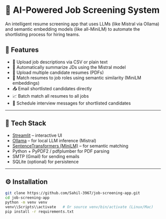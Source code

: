 # 🤖 AI-Powered Job Screening System

An intelligent resume screening app that uses LLMs (like Mistral via Ollama) and semantic embedding models (like all-MiniLM) to automate the shortlisting process for hiring teams.

## 🚀 Features

- 📄 Upload job descriptions via CSV or plain text
- 📜 Automatically summarize JDs using the Mistral model
- 📂 Upload multiple candidate resumes (PDFs)
- 🤝 Match resumes to job roles using semantic similarity (MiniLM embeddings)
- 📤 Email shortlisted candidates directly
- 📈 Batch match all resumes to all jobs
- 📅 Schedule interview messages for shortlisted candidates

---

## 🧰 Tech Stack

- [Streamlit](https://streamlit.io/) – interactive UI
- [Ollama](https://ollama.ai/) – for local LLM inference (Mistral)
- [SentenceTransformers (MiniLM)](https://www.sbert.net/) – for semantic matching
- Python + PyPDF2 / pdfplumber for PDF parsing
- SMTP (Gmail) for sending emails
- SQLite (optional) for persistence

---

## ⚙️ Installation

```bash
git clone https://github.com/Sahil-3967/job-screening-app.git
cd job-screening-app
python -m venv venv
venv\\Scripts\\activate   # Or source venv/bin/activate (Linux/Mac)
pip install -r requirements.txt
